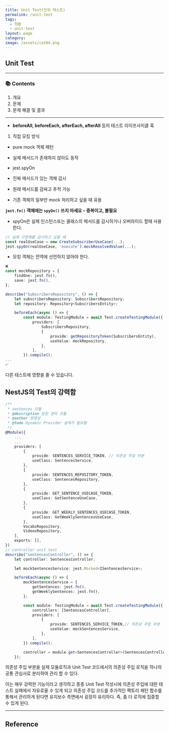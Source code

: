 ```yaml
---
title: Unit Test(단위 테스트)
permalink: /unit-test
tags:
  - TDD
  - unit-test
layout: page
category:
image: /assets/cat04.png
---
```


## Unit Test

---

### 📚 Contents

1. 개요
2. 문제
3. 문제 해결 및 결과

---

- **beforeAll, beforeEach, afterEach, afterAll** 등의 테스트 라이프사이클 훅

1. 직접 모킹 방식

- pure mock 객체 패턴
- 실제 메서드가 존재하지 않아도 동작

- jest.spyOn
- 진짜 메서드가 있는 객체 감시
- 원래 메서드를 감싸고 추적 가능
- 기존 객체의 일부만 mock 처리하고 싶을 때 유용

**`jest.fn()` 객체에는 `spyOn()` 쓰지 마세요 – 중복이고, 불필요**

- spyOn은 실제 인스턴스또는 클래스의 메서드를 감시하거나 오버라이드 할때 사용한다.

```ts
// 실제 구현체를 감시하고 싶을 때
const realUseCase = new CreateSubscriberUseCase(...);
jest.spyOn(realUseCase, 'execute').mockResolvedValue(...);
```

- 모킹 객체는 전역에 선언하지 않아야 한다.

```ts
❌
const mockRepository = {
    findOne: jest.fn(),
    save: jest.fn(),
};

describe("SubscribersRepository", () => {
    let subscribersRepository: SubscribersRepository;
    let repository: Repository<SubscribersEntity>;

    beforeEach(async () => {
        const module: TestingModule = await Test.createTestingModule({
            providers: [
                SubscribersRepository,
                {
                    provide: getRepositoryToken(SubscribersEntity),
                    useValue: mockRepository,
                },
            ],
        }).compile();
...
✅
```

다른 테스트에 영향을 줄 수 있습니다.

## NestJS의 Test의 강력함

```ts
/**
 * sentences 모듈
 * @description 문장 관리 모듈
 * @author 양광성
 * @todo Dynamic Provider 설계가 필요함
 */
@Module({
    ...
    ...
    providers: [
        {
            provide: SENTENCES_SERVICE_TOKEN, // 의존성 주입 부분
            useClass: SentencesService,
        },
        {
            provide: SENTENCES_REPOSITORY_TOKEN,
            useClass: SentencesRepository,
        },
        {
            provide: GET_SENTENCE_USECASE_TOKEN,
            useClass: GetSentenceUseCase,
        },
        {
            provide: GET_WEEKLY_SENTENCES_USECASE_TOKEN,
            useClass: GetWeeklySentencesUseCase,
        },
        VocabsRepository,
        VideosRepository,
    ],
    exports: [],
})
// controller unit test
describe("sentencesController", () => {
    let controller: SentencesController;

    let mockSentencesService: jest.Mocked<ISentencesService>;

    beforeEach(async () => {
        mockSentencesService = {
            getSentences: jest.fn(),
            getWeeklySentences: jest.fn(),
        };

        const module: TestingModule = await Test.createTestingModule({
            controllers: [SentencesController],
            providers: [
                {
                    provide: SENTENCES_SERVICE_TOKEN,// 의존성 주입 부분
                    useValue: mockSentencesService,
                },
            ],
        }).compile();

        controller = module.get<SentencesController>(SentencesController);
    });
```

의존성 주입 부분을 실제 모듈로직과 Unit Test 코드에서의 의존성 주입 로직을 하나의 공통 관심사로 분리하여 관리 할 수 있다.

이는 매우 강력한 기능이라고 생각하고 종종 Unit Test 작성시에 의존성 주입에 대한 테스트 실패에서 자유로울 수 있게 되고 의존성 주입 코드를 추가적인 팩토리 패턴 함수를 통해서 관리하게 된다면 유지보수 측면에서 굉장히 유리하다. 즉, 좀 더 로직에 집중할 수 있게 된다.

---

## Reference
